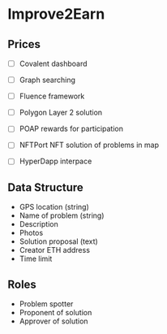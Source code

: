 # Improve2Earn

## Prices 
- [ ] Covalent 
  dashboard
- [ ] Graph
  searching
- [ ] Fluence 
  framework
- [ ] Polygon
  Layer 2 solution
- [ ] POAP
  rewards for participation
- [ ] NFTPort
  NFT solution of problems in map
- [ ] HyperDapp
  interpace



## Data Structure
- GPS location (string)
- Name of problem (string)
- Description 
- Photos
- Solution proposal (text)
- Creator ETH address
- Time limit


## Roles 
- Problem spotter
- Proponent of solution
- Approver of solution

